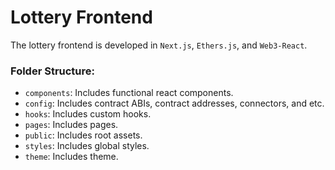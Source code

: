 # Lottery Frontend

The lottery frontend is developed in `Next.js`, `Ethers.js`, and `Web3-React`.

### Folder Structure:

- `components`: Includes functional react components.
- `config`: Includes contract ABIs, contract addresses, connectors, and etc.
- `hooks`: Includes custom hooks.
- `pages`: Includes pages.
- `public`: Includes root assets.
- `styles`: Includes global styles.
- `theme`: Includes theme.
